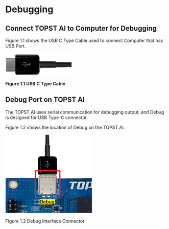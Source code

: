 ﻿# Debugging

## Connect TOPST AI to Computer for Debugging 

Figure 1.1 shows the USB C Type Cable used to connect Computer that has
USB Port.

<img src="https://github.com/topst-development/Documentation/blob/Tsolutions/TOPST-AI/Hardware/media/3. Debugging.image1.png"
style="width:2.16667in;height:0.73029in"
alt="케이블, 어댑터이(가) 표시된 사진 자동 생성된 설명" />

**Figure 1.1 USB C Type Cable**

## Debug Port on TOPST AI

The TOPST AI uses serial communication for debugging output, and Debug
is designed for USB Type-C connector.

Figure 1.2 shows the location of Debug on the TOPST AI.

<img src="https://github.com/topst-development/Documentation/blob/Tsolutions/TOPST-AI/Hardware/media/3. Debugging.image2.png"
style="width:2.83057in;height:2.54885in" />

Figure 1.2 Debug Interface Connector
